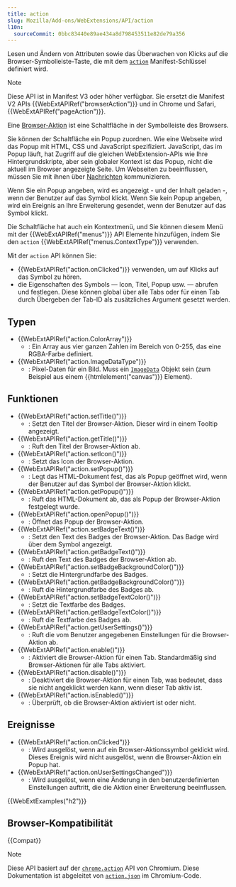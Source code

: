```yaml
---
title: action
slug: Mozilla/Add-ons/WebExtensions/API/action
l10n:
  sourceCommit: 0bbc83440e89ae434a8d798453511e82de79a356
---
```


Lesen und Ändern von Attributen sowie das Überwachen von Klicks auf die Browser-Symbolleiste-Taste, die mit dem [`action`](/de/docs/Mozilla/Add-ons/WebExtensions/manifest.json/action) Manifest-Schlüssel definiert wird.

> [!NOTE]
> Diese API ist in Manifest V3 oder höher verfügbar. Sie ersetzt die Manifest V2 APIs {{WebExtAPIRef("browserAction")}} und in Chrome und Safari, {{WebExtAPIRef("pageAction")}}.

Eine [Browser-Aktion](/de/docs/Mozilla/Add-ons/WebExtensions/user_interface/Toolbar_button) ist eine Schaltfläche in der Symbolleiste des Browsers.

Sie können der Schaltfläche ein Popup zuordnen. Wie eine Webseite wird das Popup mit HTML, CSS und JavaScript spezifiziert. JavaScript, das im Popup läuft, hat Zugriff auf die gleichen WebExtension-APIs wie Ihre Hintergrundskripte, aber sein globaler Kontext ist das Popup, nicht die aktuell im Browser angezeigte Seite. Um Webseiten zu beeinflussen, müssen Sie mit ihnen über [Nachrichten](/de/docs/Mozilla/Add-ons/WebExtensions/Modify_a_web_page#messaging) kommunizieren.

Wenn Sie ein Popup angeben, wird es angezeigt - und der Inhalt geladen -, wenn der Benutzer auf das Symbol klickt. Wenn Sie kein Popup angeben, wird ein Ereignis an Ihre Erweiterung gesendet, wenn der Benutzer auf das Symbol klickt.

Die Schaltfläche hat auch ein Kontextmenü, und Sie können diesem Menü mit der {{WebExtAPIRef("menus")}} API Elemente hinzufügen, indem Sie den `action` {{WebExtAPIRef("menus.ContextType")}} verwenden.

Mit der `action` API können Sie:

- {{WebExtAPIRef("action.onClicked")}} verwenden, um auf Klicks auf das Symbol zu hören.
- die Eigenschaften des Symbols — Icon, Titel, Popup usw. — abrufen und festlegen. Diese können global über alle Tabs oder für einen Tab durch Übergeben der Tab-ID als zusätzliches Argument gesetzt werden.

## Typen

- {{WebExtAPIRef("action.ColorArray")}}
  - : Ein Array aus vier ganzen Zahlen im Bereich von 0-255, das eine RGBA-Farbe definiert.
- {{WebExtAPIRef("action.ImageDataType")}}
  - : Pixel-Daten für ein Bild. Muss ein [`ImageData`](/de/docs/Web/API/ImageData) Objekt sein (zum Beispiel aus einem {{htmlelement("canvas")}} Element).

## Funktionen

- {{WebExtAPIRef("action.setTitle()")}}
  - : Setzt den Titel der Browser-Aktion. Dieser wird in einem Tooltip angezeigt.
- {{WebExtAPIRef("action.getTitle()")}}
  - : Ruft den Titel der Browser-Aktion ab.
- {{WebExtAPIRef("action.setIcon()")}}
  - : Setzt das Icon der Browser-Aktion.
- {{WebExtAPIRef("action.setPopup()")}}
  - : Legt das HTML-Dokument fest, das als Popup geöffnet wird, wenn der Benutzer auf das Symbol der Browser-Aktion klickt.
- {{WebExtAPIRef("action.getPopup()")}}
  - : Ruft das HTML-Dokument ab, das als Popup der Browser-Aktion festgelegt wurde.
- {{WebExtAPIRef("action.openPopup()")}}
  - : Öffnet das Popup der Browser-Aktion.
- {{WebExtAPIRef("action.setBadgeText()")}}
  - : Setzt den Text des Badges der Browser-Aktion. Das Badge wird über dem Symbol angezeigt.
- {{WebExtAPIRef("action.getBadgeText()")}}
  - : Ruft den Text des Badges der Browser-Aktion ab.
- {{WebExtAPIRef("action.setBadgeBackgroundColor()")}}
  - : Setzt die Hintergrundfarbe des Badges.
- {{WebExtAPIRef("action.getBadgeBackgroundColor()")}}
  - : Ruft die Hintergrundfarbe des Badges ab.
- {{WebExtAPIRef("action.setBadgeTextColor()")}}
  - : Setzt die Textfarbe des Badges.
- {{WebExtAPIRef("action.getBadgeTextColor()")}}
  - : Ruft die Textfarbe des Badges ab.
- {{WebExtAPIRef("action.getUserSettings()")}}
  - : Ruft die vom Benutzer angegebenen Einstellungen für die Browser-Aktion ab.
- {{WebExtAPIRef("action.enable()")}}
  - : Aktiviert die Browser-Aktion für einen Tab. Standardmäßig sind Browser-Aktionen für alle Tabs aktiviert.
- {{WebExtAPIRef("action.disable()")}}
  - : Deaktiviert die Browser-Aktion für einen Tab, was bedeutet, dass sie nicht angeklickt werden kann, wenn dieser Tab aktiv ist.
- {{WebExtAPIRef("action.isEnabled()")}}
  - : Überprüft, ob die Browser-Aktion aktiviert ist oder nicht.

## Ereignisse

- {{WebExtAPIRef("action.onClicked")}}
  - : Wird ausgelöst, wenn auf ein Browser-Aktionssymbol geklickt wird. Dieses Ereignis wird nicht ausgelöst, wenn die Browser-Aktion ein Popup hat.
- {{WebExtAPIRef("action.onUserSettingsChanged")}}
  - : Wird ausgelöst, wenn eine Änderung in den benutzerdefinierten Einstellungen auftritt, die die Aktion einer Erweiterung beeinflussen.

{{WebExtExamples("h2")}}

## Browser-Kompatibilität

{{Compat}}

> [!NOTE]
> Diese API basiert auf der [`chrome.action`](https://developer.chrome.com/docs/extensions/reference/api/action) API von Chromium. Diese Dokumentation ist abgeleitet von [`action.json`](https://chromium.googlesource.com/chromium/src/+/master/chrome/common/extensions/api/action.json) im Chromium-Code.
